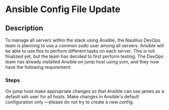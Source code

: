 # Ansible Config File Update

## Description

To manage all servers within the stack using Ansible, the Nautilus DevOps team is planning to use a common sudo user among all servers. Ansible will be able to use this to perform different tasks on each server. This is not finalized yet, but the team has decided to first perform testing. The DevOps team has already installed Ansible on jump host using yum, and they now have the following requirement:

### Steps

On jump host make appropriate changes so that Ansible can use james as a default ssh user for all hosts. Make changes in Ansible's default configuration only —please do not try to create a new config.